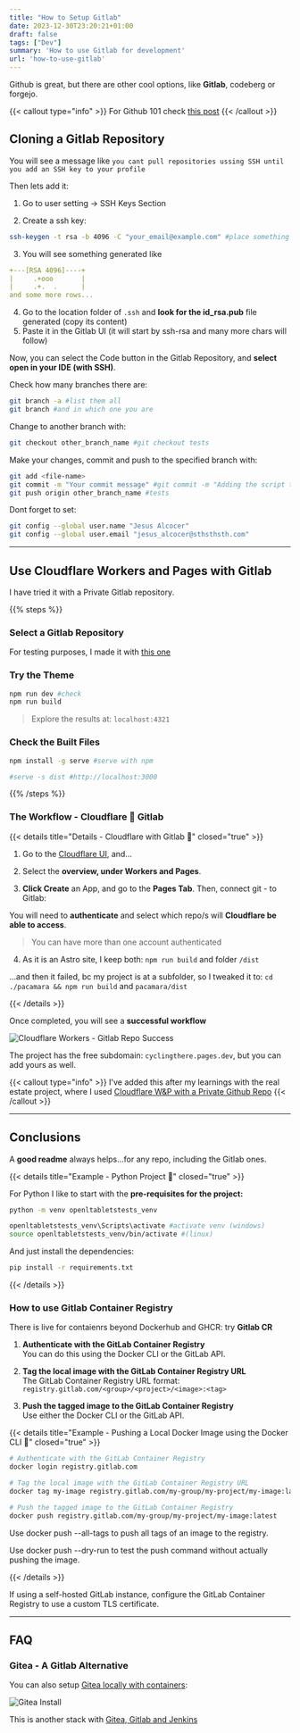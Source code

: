 ```yaml
---
title: "How to Setup Gitlab"
date: 2023-12-30T23:20:21+01:00
draft: false
tags: ["Dev"]
summary: 'How to use Gitlab for development'
url: 'how-to-use-gitlab'
---
```


Github is great, but there are other cool options, like **Gitlab**, codeberg or forgejo.

{{< callout type="info" >}}
For Github 101 check [this post](https://jalcocert.github.io/JAlcocerT/github-gists)
{{< /callout >}}

## Cloning a Gitlab Repository

You will see a message like `you cant pull repositories ussing SSH until you add an SSH key to your profile`

Then lets add it:

1. Go to user setting -> SSH Keys Section

2. Create a ssh key:

```sh
ssh-keygen -t rsa -b 4096 -C "your_email@example.com" #place something that will make it easy to find
```

3. You will see something generated like

```yml
+---[RSA 4096]----+
|     .+ooo       |
|     .+.  .      |
and some more rows...
```

4. Go to the location folder of `.ssh` and **look for the id_rsa.pub** file generated (copy its content)
5. Paste it in the Gitlab UI (it will start by ssh-rsa and many more chars will follow)

Now, you can select the Code button in the Gitlab Repository, and **select open in your IDE (with SSH)**.

Check how many branches there are:

```sh
git branch -a #list them all
git branch #and in which one you are
```

Change to another branch with:

```sh
git checkout other_branch_name #git checkout tests
```

Make your changes, commit and push to the specified branch with:

```sh
git add <file-name>
git commit -m "Your commit message" #git commit -m "Adding the script that creates testing scenarios from random combinations of the initial provided table"
git push origin other_branch_name #tests
```

Dont forget to set:


```sh
git config --global user.name "Jesus Alcocer"
git config --global user.email "jesus_alcocer@sthsthsth.com"
```

---

<!-- ## Gitlab Pages

Failing bc the project is not in root, but at pacamara
 -->

## Use Cloudflare Workers and Pages with Gitlab

I have tried it with a Private Gitlab repository.

{{% steps %}}

### Select a Gitlab Repository

For testing purposes, I made it with [this one](https://gitlab.com/fossengineer1/cyclingthere)

### Try the Theme

```sh
npm run dev #check
npm run build
```

> Explore the results at: `localhost:4321`

### Check the Built Files

```sh
npm install -g serve #serve with npm

#serve -s dist #http://localhost:3000
```

{{% /steps %}}

### The Workflow - Cloudflare 💖 Gitlab

{{< details title="Details - Cloudflare with Gitlab 📌" closed="true" >}}

1. Go to the [Cloudflare UI](https://dash.cloudflare.com), and...

2. Select the **overview, under Workers and Pages**.

3. **Click Create** an App, and go to the **Pages Tab**. Then, connect git - to Gitlab: 

You will need to **authenticate** and select which repo/s will **Cloudflare be able to access**.

> You can have more than one account authenticated

4. As it is an Astro site, I keep both: `npm run build` and folder `/dist`

...and then it failed, bc my project is at a subfolder, so I tweaked it to: `cd ./pacamara && npm run build` and `pacamara/dist`

{{< /details >}}

Once completed, you will see a **successful workflow**

![Cloudflare Workers - Gitlab Repo Success](/blog_img/web/Cloudflare/CloudflareWorkersnPages-Gitlab.png)

The project has the free subdomain: `cyclingthere.pages.dev`, but you can add yours as well.


{{< callout type="info" >}}
I've added this after my learnings with the real estate project, where I used [Cloudflare W&P with a Private Github Repo](https://jalcocert.github.io/JAlcocerT/astro-web-setup/)
{{< /callout >}}

---

## Conclusions

A **good readme** always helps...for any repo, including the Gitlab ones.


{{< details title="Example - Python Project 📌" closed="true" >}}


For Python I like to start with the **pre-requisites for the project:**

```sh
python -m venv openltabletstests_venv 

openltabletstests_venv\Scripts\activate #activate venv (windows)
source openltabletstests_venv/bin/activate #(linux)
```

And just install the dependencies:

```sh
pip install -r requirements.txt 
```

{{< /details >}}


### How to use Gitlab Container Registry

There is live for contaienrs beyond Dockerhub and GHCR: try **Gitlab CR**

1. **Authenticate with the GitLab Container Registry**  
   You can do this using the Docker CLI or the GitLab API.

2. **Tag the local image with the GitLab Container Registry URL**  
   The GitLab Container Registry URL format:  
   `registry.gitlab.com/<group>/<project>/<image>:<tag>`

3. **Push the tagged image to the GitLab Container Registry**  
   Use either the Docker CLI or the GitLab API.

{{< details title="Example - Pushing a Local Docker Image using the Docker CLI 📌" closed="true" >}}


```bash
# Authenticate with the GitLab Container Registry
docker login registry.gitlab.com

# Tag the local image with the GitLab Container Registry URL
docker tag my-image registry.gitlab.com/my-group/my-project/my-image:latest

# Push the tagged image to the GitLab Container Registry
docker push registry.gitlab.com/my-group/my-project/my-image:latest
```

Use docker push --all-tags to push all tags of an image to the registry.

Use docker push --dry-run to test the push command without actually pushing the image.

{{< /details >}}


If using a self-hosted GitLab instance, configure the GitLab Container Registry to use a custom TLS certificate.



---

## FAQ

### Gitea - A Gitlab Alternative

You can also setup [Gitea locally with containers](https://github.com/JAlcocerT/Docker/blob/main/Dev/GIT/Gitea_Docker-compose.yaml):

![Gitea Install](/blog_img/selfh/gitea_install.png)

This is another stack with [Gitea, Gitlab and Jenkins](https://github.com/JAlcocerT/Docker/blob/main/Z_Dockge/stacks/git/compose.yaml)
